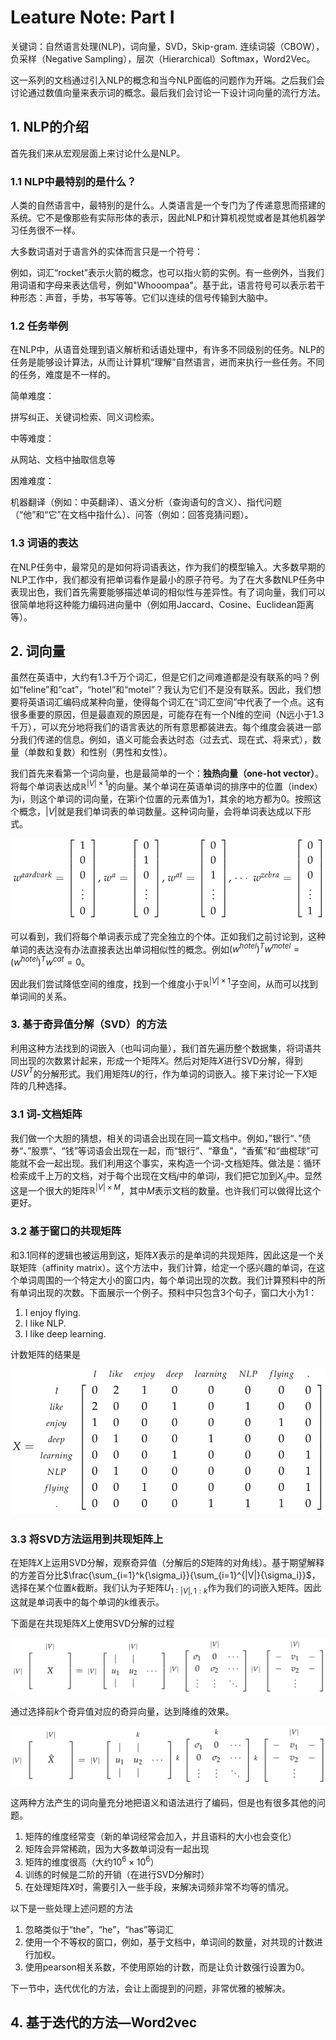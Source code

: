 # Leature Note: Part I

关键词：自然语言处理(NLP)，词向量，SVD，Skip-gram. 连续词袋（CBOW），负采样（Negative Sampling），层次（Hierarchical）Softmax，Word2Vec。

这一系列的文档通过引入NLP的概念和当今NLP面临的问题作为开端。之后我们会讨论通过数值向量来表示词的概念。最后我们会讨论一下设计词向量的流行方法。

## 1. NLP的介绍

首先我们来从宏观层面上来讨论什么是NLP。

### 1.1 NLP中最特别的是什么？

人类的自然语言中，最特别的是什么。人类语言是一个专门为了传递意思而搭建的系统。它不是像那些有实际形体的表示，因此NLP和计算机视觉或者是其他机器学习任务很不一样。

大多数词语对于语言外的实体而言只是一个符号：

例如，词汇“rocket”表示火箭的概念，也可以指火箭的实例。有一些例外，当我们用词语和字母来表达信号，例如"Whooompaa"。基于此，语言符号可以表示若干种形态：声音，手势，书写等等。它们以连续的信号传输到大脑中。

### 1.2 任务举例

在NLP中，从语音处理到语义解析和话语处理中，有许多不同级别的任务。NLP的任务是能够设计算法，从而让计算机“理解”自然语言，进而来执行一些任务。不同的任务，难度是不一样的。

简单难度：

拼写纠正、关键词检索、同义词检索。

中等难度：

从网站、文档中抽取信息等

困难难度：

机器翻译（例如：中英翻译）、语义分析（查询语句的含义）、指代问题（“他”和“它”在文档中指什么）、问答（例如：回答竞猜问题）。

### 1.3 词语的表达

在NLP任务中，最常见的是如何将词语表达，作为我们的模型输入。大多数早期的NLP工作中，我们都没有把单词看作是最小的原子符号。为了在大多数NLP任务中表现出色，我们首先需要能够描述单词的相似性与差异性。有了词向量，我们可以很简单地将这种能力编码进向量中（例如用Jaccard、Cosine、Euclidean距离等）。

## 2. 词向量

虽然在英语中，大约有1.3千万个词汇，但是它们之间难道都是没有联系的吗？例如“feline”和“cat”，“hotel”和“motel”？我认为它们不是没有联系。因此，我们想要将英语词汇编码成某种向量，使得每个词汇在“词汇空间”中代表了一个点。这有很多重要的原因，但是最直观的原因是，可能存在有一个N维的空间（N远小于1.3千万），可以充分地将我们的语言表达的所有意思都装进去。每个维度会装进一部分我们传递的信息。例如，语义可能会表达时态（过去式、现在式、将来式），数量（单数和复数）和性别（男性和女性）。

我们首先来看第一个词向量，也是最简单的一个：**独热向量（one-hot vector）**。将每个单词表达成$\mathbb{R}^{|V| \times 1}​$的向量。某个单词在英语单词的排序中的位置（index）为i，则这个单词的词向量，在第i个位置的元素值为1，其余的地方都为0。按照这个概念，$|V|​$就是我们单词表的单词数量。这种词向量，会将单词表达成以下形式。

![Image text](https://raw.githubusercontent.com/Casey1203/nlp-note/master/cs224n/lecture1/img/onehotvec.png)

可以看到，我们将每个单词表示成了完全独立的个体。正如我们之前讨论到，这种单词的表达没有办法直接表达出单词相似性的概念。例如$(w^{hotel})^Tw^{motel}=(w^{hotel})^Tw^{cat}=0$。

因此我们尝试降低空间的维度，找到一个维度小于$\mathbb{R}^{|V| \times 1}$子空间，从而可以找到单词间的关系。

### 3. 基于奇异值分解（SVD）的方法

利用这种方法找到的词嵌入（也叫词向量），我们首先遍历整个数据集，将词语共同出现的次数累计起来，形成一个矩阵$X$。然后对矩阵$X$进行SVD分解，得到$USV^T$的分解形式。我们用矩阵$U$的行，作为单词的词嵌入。接下来讨论一下$X$矩阵的几种选择。

### 3.1 词-文档矩阵

我们做一个大胆的猜想，相关的词语会出现在同一篇文档中。例如，”银行“、”债券“、”股票“、“钱”等词语会出现在一起，而“银行”、“章鱼”，“香蕉”和“曲棍球”可能就不会一起出现。我们利用这个事实，来构造一个词-文档矩阵。做法是：循环检索成千上万的文档，对于每个出现在文档$j$中的单词$i$，我们把它加到$X_{ij}$中。显然这是一个很大的矩阵$\mathbb{R}^{|V| \times M}$，其中$M$表示文档的数量。也许我们可以做得比这个更好。

### 3.2 基于窗口的共现矩阵

和3.1同样的逻辑也被运用到这，矩阵$X$表示的是单词的共现矩阵，因此这是一个关联矩阵（affinity matrix）。这个方法中，我们计算，给定一个感兴趣的单词，在这个单词周围的一个特定大小的窗口内，每个单词出现的次数。我们计算预料中的所有单词出现的次数。下面展示一个例子。预料中只包含3个句子，窗口大小为1：

1. I enjoy flying.
2. I like NLP.
3. I like deep learning.

计数矩阵的结果是

![Image text](https://raw.githubusercontent.com/Casey1203/nlp-note/master/cs224n/lecture1/img/countmat.png)

### 3.3 将SVD方法运用到共现矩阵上

在矩阵$X$上运用SVD分解，观察奇异值（分解后的$S$矩阵的对角线）。基于期望解释的方差百分比$\frac{\sum_{i=1}^k{\sigma_i}}{\sum_{i=1}^{|V|}{\sigma_i}}$，选择在某个位置$k$截断。我们认为子矩阵$U_{1:|V|,1:k}$作为我们的词嵌入矩阵。因此这就是单词表中的每个单词的$k$维表示。

下面是在共现矩阵$X$上使用SVD分解的过程

![Image text](https://raw.githubusercontent.com/Casey1203/nlp-note/master/cs224n/lecture1/img/svdx.png)

通过选择前$k$个奇异值对应的奇异向量，达到降维的效果。

![Image text](https://raw.githubusercontent.com/Casey1203/nlp-note/master/cs224n/lecture1/img/svdxk.png)

这两种方法产生的词向量充分地把语义和语法进行了编码，但是也有很多其他的问题。

1. 矩阵的维度经常变（新的单词经常会加入，并且语料的大小也会变化）
2. 矩阵会异常稀疏，因为大多数单词没有一起出现
3. 矩阵的维度很高（大约$10^6\times 10^6$）
4. 训练的时候是二阶的开销（在进行SVD分解时）
5. 在处理矩阵$X$时，需要引入一些手段，来解决词频非常不均等的情况。

以下是一些处理上述问题的方法

1. 忽略类似于“the”，“he”，“has”等词汇
2. 使用一个不等权的窗口，例如，基于文档中，单词间的数量，对共现的计数进行加权。
3. 使用pearson相关系数，不使用原始的计数，而是让负计数强行设置为0。

下一节中，迭代优化的方法，会让上面提到的问题，非常优雅的被解决。

## 4. 基于迭代的方法—Word2vec

